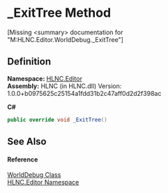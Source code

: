 # _ExitTree Method


\[Missing &lt;summary&gt; documentation for "M:HLNC.Editor.WorldDebug._ExitTree"\]



## Definition
**Namespace:** <a href="N_HLNC_Editor">HLNC.Editor</a>  
**Assembly:** HLNC (in HLNC.dll) Version: 1.0.0+b0975625c25154a1fdd31b2c47aff0d2d2f398ac

**C#**
``` C#
public override void _ExitTree()
```



## See Also


#### Reference
<a href="T_HLNC_Editor_WorldDebug">WorldDebug Class</a>  
<a href="N_HLNC_Editor">HLNC.Editor Namespace</a>  
